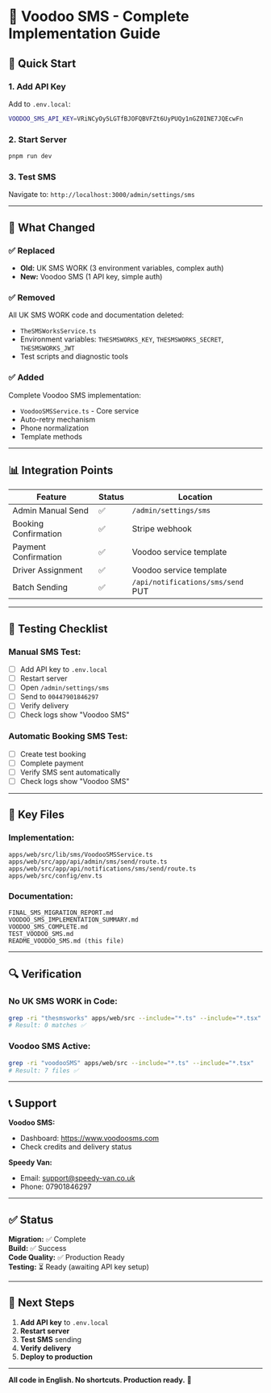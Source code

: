 # 🚀 Voodoo SMS - Complete Implementation Guide

## 📌 Quick Start

### 1. Add API Key

Add to `.env.local`:
```bash
VOODOO_SMS_API_KEY=VRiNCyOy5LGTfBJOFQBVFZt6UyPUQy1nGZ0INE7JQEcwFn
```

### 2. Start Server

```bash
pnpm run dev
```

### 3. Test SMS

Navigate to: `http://localhost:3000/admin/settings/sms`

---

## 🎯 What Changed

### ✅ Replaced
- **Old:** UK SMS WORK (3 environment variables, complex auth)
- **New:** Voodoo SMS (1 API key, simple auth)

### ✅ Removed
All UK SMS WORK code and documentation deleted:
- `TheSMSWorksService.ts`
- Environment variables: `THESMSWORKS_KEY`, `THESMSWORKS_SECRET`, `THESMSWORKS_JWT`
- Test scripts and diagnostic tools

### ✅ Added
Complete Voodoo SMS implementation:
- `VoodooSMSService.ts` - Core service
- Auto-retry mechanism
- Phone normalization
- Template methods

---

## 📊 Integration Points

| Feature | Status | Location |
|---------|--------|----------|
| Admin Manual Send | ✅ | `/admin/settings/sms` |
| Booking Confirmation | ✅ | Stripe webhook |
| Payment Confirmation | ✅ | Voodoo service template |
| Driver Assignment | ✅ | Voodoo service template |
| Batch Sending | ✅ | `/api/notifications/sms/send` PUT |

---

## 🧪 Testing Checklist

### Manual SMS Test:
- [ ] Add API key to `.env.local`
- [ ] Restart server
- [ ] Open `/admin/settings/sms`
- [ ] Send to `00447901846297`
- [ ] Verify delivery
- [ ] Check logs show "Voodoo SMS"

### Automatic Booking SMS Test:
- [ ] Create test booking
- [ ] Complete payment
- [ ] Verify SMS sent automatically
- [ ] Check logs show "Voodoo SMS"

---

## 📁 Key Files

### Implementation:
```
apps/web/src/lib/sms/VoodooSMSService.ts
apps/web/src/app/api/admin/sms/send/route.ts
apps/web/src/app/api/notifications/sms/send/route.ts
apps/web/src/config/env.ts
```

### Documentation:
```
FINAL_SMS_MIGRATION_REPORT.md
VOODOO_SMS_IMPLEMENTATION_SUMMARY.md
VOODOO_SMS_COMPLETE.md
TEST_VOODOO_SMS.md
README_VOODOO_SMS.md (this file)
```

---

## 🔍 Verification

### No UK SMS WORK in Code:
```bash
grep -ri "thesmsworks" apps/web/src --include="*.ts" --include="*.tsx"
# Result: 0 matches ✅
```

### Voodoo SMS Active:
```bash
grep -ri "voodooSMS" apps/web/src --include="*.ts" --include="*.tsx"
# Result: 7 files ✅
```

---

## 📞 Support

**Voodoo SMS:**
- Dashboard: https://www.voodoosms.com
- Check credits and delivery status

**Speedy Van:**
- Email: support@speedy-van.co.uk
- Phone: 07901846297

---

## ✅ Status

**Migration:** ✅ Complete  
**Build:** ✅ Success  
**Code Quality:** ✅ Production Ready  
**Testing:** ⏳ Ready (awaiting API key setup)  

---

## 🎯 Next Steps

1. **Add API key** to `.env.local`
2. **Restart server**
3. **Test SMS** sending
4. **Verify delivery**
5. **Deploy to production**

---

**All code in English. No shortcuts. Production ready.** 🎉

